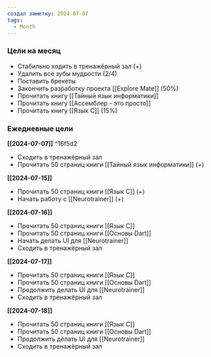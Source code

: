 ```yaml
---
создал заметку: 2024-07-07
tags:
  - Month
---
```

### Цели на месяц
- Стабильно ходить в тренажёрный зал (+)
- Удалить все зубы мудрости (2/4)
- Поставить брекеты
- Закончить разработку проекта [[Explore Mate]] (50%)
- Прочитать книгу [[Тайный язык информатики]]
- Прочитать книгу [[Ассемблер - это просто]]
- Прочитать книгу [[Язык C]] (15%)

### Ежедневные цели

**[[2024-07-07]]** ^16f5d2
- Сходить в тренажёрный зал
- Прочитать 50 страниц книги [[Тайный язык информатики]] (+)

**[[2024-07-15]]**
- Прочитать 50 страниц книги [[Язык C]] (+)
- Начать работу с [[Neurotrainer]] (+)

**[[2024-07-16]]**
- Прочитать 50 страниц книги [[Язык C]]
- Прочитать 50 страниц книги [[Основы Dart]]
- Начать делать UI для [[Neurotrainer]]
- Сходить в тренажёрный зал

**[[2024-07-17]]**
- Прочитать 50 страниц книги [[Язык C]]
- Прочитать 50 страниц книги [[Основы Dart]]
- Продолжить делать UI для [[Neurotrainer]]
- Сходить в тренажёрный зал

**[[2024-07-18]]**
- Прочитать 50 страниц книги [[Язык C]]
- Прочитать 50 страниц книги [[Основы Dart]]
- Продолжить делать UI для [[Neurotrainer]]
- Сходить в тренажёрный зал